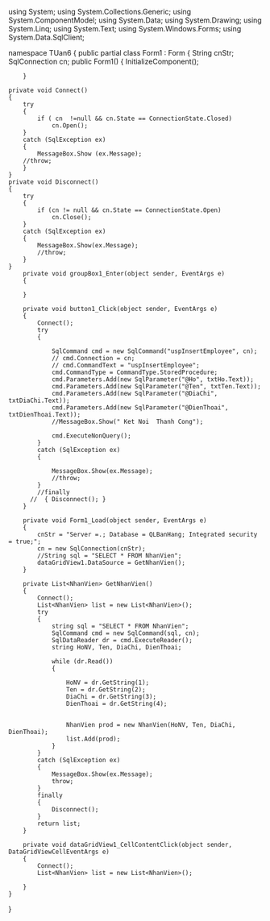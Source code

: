 
using System;
using System.Collections.Generic;
using System.ComponentModel;
using System.Data;
using System.Drawing;
using System.Linq;
using System.Text;
using System.Windows.Forms;
using System.Data.SqlClient;

namespace TUan6
{
    public partial class Form1 : Form
    {
        String cnStr;
        SqlConnection cn;
        public Form1()
        {
            InitializeComponent();
            
        }
    
    private void Connect()
    {
        try 
	    {	        
		    if ( cn  !=null && cn.State == ConnectionState.Closed)
                cn.Open();
	    }
	    catch (SqlException ex)
	    {
		    MessageBox.Show (ex.Message);
		//throw;
	    }
    }
    private void Disconnect()
    {
        try
        {
            if (cn != null && cn.State == ConnectionState.Open)
                cn.Close();
        }
        catch (SqlException ex)
        {
            MessageBox.Show(ex.Message);
            //throw;
        }
    }
        private void groupBox1_Enter(object sender, EventArgs e)
        {

        }

        private void button1_Click(object sender, EventArgs e)
        {
            Connect();
            try
            {

                SqlCommand cmd = new SqlCommand("uspInsertEmployee", cn);
                // cmd.Connection = cn;
                // cmd.CommandText = "uspInsertEmployee";
                cmd.CommandType = CommandType.StoredProcedure;
                cmd.Parameters.Add(new SqlParameter("@Ho", txtHo.Text));
                cmd.Parameters.Add(new SqlParameter("@Ten", txtTen.Text));
                cmd.Parameters.Add(new SqlParameter("@DiaChi", txtDiaChi.Text));
                cmd.Parameters.Add(new SqlParameter("@DienThoai", txtDienThoai.Text));
                //MessageBox.Show(" Ket Noi  Thanh Cong");

                cmd.ExecuteNonQuery();
            }
            catch (SqlException ex)
            {
              
                MessageBox.Show(ex.Message);
                //throw;
            }
            //finally
          //  { Disconnect(); }
        }

        private void Form1_Load(object sender, EventArgs e)
        {
            cnStr = "Server =.; Database = QLBanHang; Integrated security = true;";
            cn = new SqlConnection(cnStr);
            //String sql = "SELECT * FROM NhanVien";
            dataGridView1.DataSource = GetNhanVien();
        }

        private List<NhanVien> GetNhanVien()
        {
            Connect();
            List<NhanVien> list = new List<NhanVien>();
            try
            {
                string sql = "SELECT * FROM NhanVien";
                SqlCommand cmd = new SqlCommand(sql, cn);
                SqlDataReader dr = cmd.ExecuteReader();
                string HoNV, Ten, DiaChi, DienThoai;

                while (dr.Read())
                {

                    HoNV = dr.GetString(1);
                    Ten = dr.GetString(2);
                    DiaChi = dr.GetString(3);
                    DienThoai = dr.GetString(4);


                    NhanVien prod = new NhanVien(HoNV, Ten, DiaChi, DienThoai);
                    list.Add(prod);
                }
            }
            catch (SqlException ex)
            {
                MessageBox.Show(ex.Message);
                throw;
            }
            finally
            {
                Disconnect();
            }
            return list;
        }

        private void dataGridView1_CellContentClick(object sender, DataGridViewCellEventArgs e)
        {
            Connect();
            List<NhanVien> list = new List<NhanVien>();

        }
    }
}
